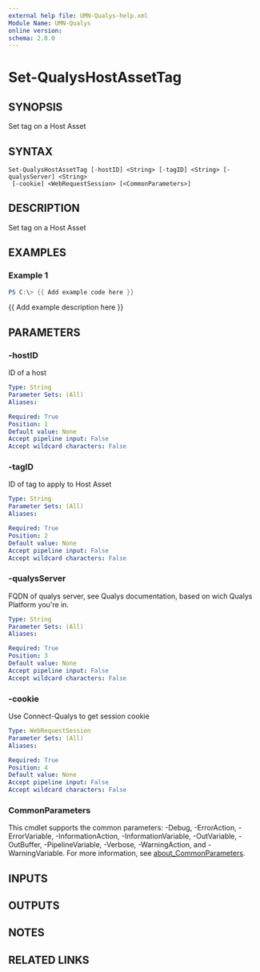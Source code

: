 ```yaml
---
external help file: UMN-Qualys-help.xml
Module Name: UMN-Qualys
online version:
schema: 2.0.0
---
```


# Set-QualysHostAssetTag

## SYNOPSIS
Set tag on a Host Asset

## SYNTAX

```
Set-QualysHostAssetTag [-hostID] <String> [-tagID] <String> [-qualysServer] <String>
 [-cookie] <WebRequestSession> [<CommonParameters>]
```

## DESCRIPTION
Set tag on a Host Asset

## EXAMPLES

### Example 1
```powershell
PS C:\> {{ Add example code here }}
```

{{ Add example description here }}

## PARAMETERS

### -hostID
ID of a host

```yaml
Type: String
Parameter Sets: (All)
Aliases:

Required: True
Position: 1
Default value: None
Accept pipeline input: False
Accept wildcard characters: False
```

### -tagID
ID of tag to apply to Host Asset

```yaml
Type: String
Parameter Sets: (All)
Aliases:

Required: True
Position: 2
Default value: None
Accept pipeline input: False
Accept wildcard characters: False
```

### -qualysServer
FQDN of qualys server, see Qualys documentation, based on wich Qualys Platform you're in.

```yaml
Type: String
Parameter Sets: (All)
Aliases:

Required: True
Position: 3
Default value: None
Accept pipeline input: False
Accept wildcard characters: False
```

### -cookie
Use Connect-Qualys to get session cookie

```yaml
Type: WebRequestSession
Parameter Sets: (All)
Aliases:

Required: True
Position: 4
Default value: None
Accept pipeline input: False
Accept wildcard characters: False
```

### CommonParameters
This cmdlet supports the common parameters: -Debug, -ErrorAction, -ErrorVariable, -InformationAction, -InformationVariable, -OutVariable, -OutBuffer, -PipelineVariable, -Verbose, -WarningAction, and -WarningVariable. For more information, see [about_CommonParameters](http://go.microsoft.com/fwlink/?LinkID=113216).

## INPUTS

## OUTPUTS

## NOTES

## RELATED LINKS
